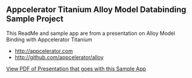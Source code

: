 ## Appcelerator Titanium Alloy Model Databinding Sample Project

This ReadMe and sample app are from a presentation on Alloy Model Binding with Appcelerator Titanium

* http://appcelerator.com
* http://github.com/appcelerator/alloy

[View PDF of Presentation that goes with this Sample App](https://raw.githubusercontent.com/applification/AlloyModelBinding/master/AlloyModelBinding.pdf)
